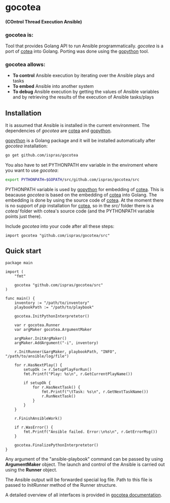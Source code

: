 # gocotea

#### (COntrol Thread Execution Ansible)

### gocotea is:
Tool that provides Golang API to run Ansible programmatically. *gocotea* is a port of [cotea](https://github.com/ispras/cotea) into Golang. Porting was done using the [gopython](https://github.com/ispras/gopython) tool.

### gocotea allows:
- **To control** Ansible execution by iterating over the Ansible plays and tasks
- **To embed** Ansible into another system
- **To debug** Ansible execution by getting the values of Ansible variables and by retrieving the results of the execution of Ansible tasks/plays

## Installation
It is assumed that Ansible is installed in the current environment. The dependencies of *gocotea* are [cotea](https://github.com/ispras/cotea) and [gopython](https://github.com/ispras/gopython). 

[gopython](https://github.com/ispras/gopython) is a Golang package and it will be installed automatically after *gocotea* installation:
```bash
go get github.com/ispras/gocotea
```

You also have to set PYTHONPATH env variable in the enviroment where you want to use *gocotea*:
```bash
export PYTHONPATH=$GOPATH/src/github.com/ispras/gocotea/src
```

PYTHONPATH variable is used by [gopython](https://github.com/ispras/gopython) for embedding of [cotea](https://github.com/ispras/cotea). This is beacause *gocotea* is based on the embedding of [cotea](https://github.com/ispras/cotea) into Golang. The embedding is done by using the source code of [cotea](https://github.com/ispras/cotea). At the moment there is no support of *pip* installation for [cotea](https://github.com/ispras/cotea), so in the *src/* folder there is a *cotea/* folder with cotea's source code (and the PYTHONPATH variable points just there). 

Include *gocotea* into your code after all these steps:
```Golang
import gocotea "github.com/ispras/gocotea/src"
```

## Quick start
```Golang
package main

import (
	"fmt"

	gocotea "github.com/ispras/gocotea/src"
)

func main() {
	inventory := "/path/to/inventory"
	playbookPath := "/path/to/playbook"

	gocotea.InitPythonInterpretetor()

	var r gocotea.Runner
	var argMaker gocotea.ArgumentMaker

	argMaker.InitArgMaker()
	argMaker.AddArgument("-i", inventory)

	r.InitRunner(&argMaker, playbookPath, "INFO", "/path/to/ansible/log/file")

	for r.HasNextPlay() {
		setupOk := r.SetupPlayForRun()
		fmt.Printf("Play: %s\n", r.GetCurrentPlayName())

		if setupOk {
			for r.HasNextTask() {
				fmt.Printf("\tTask: %s\n", r.GetNextTaskName())
				r.RunNextTask()
			}
		}
	}

	r.FinishAnsibleWork()

	if r.WasError() {
		fmt.Printf("Ansible failed. Error:\n%s\n", r.GetErrorMsg())
	}

	gocotea.FinalizePythonInterpretetor()
}

```
Any argument of the "ansible-playbook" command can be passed by using **ArgumentMaker** object.
The launch and control of the Ansible is carried out using the **Runner** object.

The Ansible output will be forwarded special log file. Path to this file is passed to *InitRunner* method of the Runner structure. 

A detailed overview of all interfaces is provided in [gocotea documentation](https://github.com/ispras/gocotea/blob/main/docs/gocotea_docs.md).